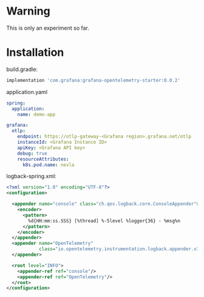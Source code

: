 # Warning
This is only an experiment so far.

# Installation

build.gradle:
```groovy
implementation 'com.grafana:grafana-opentelemetry-starter:0.0.2'
```

application.yaml

```yaml
spring:
  application:
    name: demo-app

grafana:
  otlp:
    endpoint: https://otlp-gateway-<Grafana region>.grafana.net/otlp
    instanceId: <Grafana Instance ID>
    apiKey: <Grafana API key>
    debug: true
    resourceAttributes:
      k8s.pod.name: nevla
```

logback-spring.xml:

```xml
<?xml version="1.0" encoding="UTF-8"?>
<configuration>

  <appender name="console" class="ch.qos.logback.core.ConsoleAppender">
    <encoder>
      <pattern>
        %d{HH:mm:ss.SSS} [%thread] %-5level %logger{36} - %msg%n
      </pattern>
    </encoder>
  </appender>
  <appender name="OpenTelemetry"
            class="io.opentelemetry.instrumentation.logback.appender.v1_0.OpenTelemetryAppender">
  </appender>

  <root level="INFO">
    <appender-ref ref="console"/>
    <appender-ref ref="OpenTelemetry"/>
  </root>
</configuration>
```
